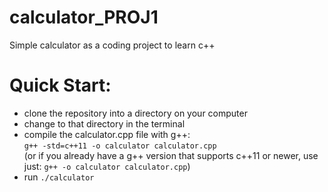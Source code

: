 # calculator_PROJ1
Simple calculator as a coding project to learn c++


# Quick Start:
  - clone the repository into a directory on your computer
  - change to that directory in the terminal
  - compile the calculator.cpp file with g++:<br>
            `g++ -std=c++11 -o calculator calculator.cpp`
    <br>(or if you already have a g++ version that supports c++11 or newer, use just: `g++ -o calculator calculator.cpp`)
  - run `./calculator`

